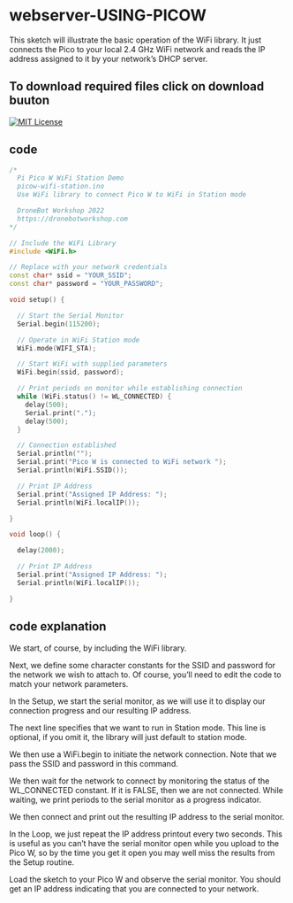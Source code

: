
# webserver-USING-PICOW

This sketch will illustrate the basic operation of the WiFi library. It just connects the Pico to your local 2.4 GHz WiFi network and reads the IP address assigned to it by your network’s DHCP server.


## To download required files click on download buuton



[![MIT License](https://img.shields.io/badge/downloads-fdt?logo=%F0%9F%98%8A&label=code&labelColor=grey&color=green)](https://github.com/thinkerrobotics/webserver-USING-PICOW/archive/refs/heads/main.zip)



## code



```c++
/*
  Pi Pico W WiFi Station Demo
  picow-wifi-station.ino
  Use WiFi library to connect Pico W to WiFi in Station mode

  DroneBot Workshop 2022
  https://dronebotworkshop.com
*/

// Include the WiFi Library
#include <WiFi.h>

// Replace with your network credentials
const char* ssid = "YOUR_SSID";
const char* password = "YOUR_PASSWORD";

void setup() {

  // Start the Serial Monitor
  Serial.begin(115200);

  // Operate in WiFi Station mode
  WiFi.mode(WIFI_STA);

  // Start WiFi with supplied parameters
  WiFi.begin(ssid, password);

  // Print periods on monitor while establishing connection
  while (WiFi.status() != WL_CONNECTED) {
    delay(500);
    Serial.print(".");
    delay(500);
  }

  // Connection established
  Serial.println("");
  Serial.print("Pico W is connected to WiFi network ");
  Serial.println(WiFi.SSID());

  // Print IP Address
  Serial.print("Assigned IP Address: ");
  Serial.println(WiFi.localIP());

}

void loop() {

  delay(2000);

  // Print IP Address
  Serial.print("Assigned IP Address: ");
  Serial.println(WiFi.localIP());

}
```
## code explanation
We start, of course, by including the WiFi library.

Next, we define some character constants for the SSID and password for the network we wish to attach to. Of course, you’ll need to edit the code to match your network parameters.

In the Setup, we start the serial monitor, as we will use it to display our connection progress and our resulting IP address.

The next line specifies that we want to run in Station mode. This line is optional, if you omit it, the library will just default to station mode.

We then use a WiFi.begin to initiate the network connection. Note that we pass the SSID and password in this command.

We then wait for the network to connect by monitoring the status of the WL_CONNECTED constant. If it is FALSE, then we are not connected. While waiting, we print periods to the serial monitor as a progress indicator.

We then connect and print out the resulting IP address to the serial monitor.

In the Loop, we just repeat the IP address printout every two seconds. This is useful as you can’t have the serial monitor open while you upload to the Pico W, so by the time you get it open you may well miss the results from the Setup routine.

Load the sketch to your Pico W and observe the serial monitor. You should get an IP address indicating that you are connected to your network.


    
